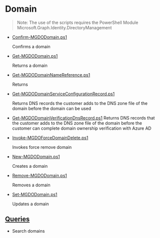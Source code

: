 # Domain

> Note: The use of the scripts requires the PowerShell Module Microsoft.Graph.Identity.DirectoryManagement

+ [Confirm-MGDODomain.ps1](./Confirm-MGDODomain.ps1)

  Confirms a domain

+ [Get-MGDODomain.ps1](./Get-MGDODomain.ps1)

  Returns a domain

+ [Get-MGDODomainNameReference.ps1](./Get-MGDODomainNameReference.ps1)

  Returns 

+ [Get-MGDODomainServiceConfigurationRecord.ps1](./Get-MGDODomainServiceConfigurationRecord.ps1)

  Returns DNS records the customer adds to the DNS zone file of the domain before the domain can be used

+ [Get-MGDODomainVerificationDnsRecord.ps1](./Get-MGDODomainVerificationDnsRecord.ps1)
  Returns DNS records that the customer adds to the DNS zone file of the domain before the customer can complete domain ownership verification with Azure AD

+ [Invoke-MGDOForceDomainDelete.ps1](./Invoke-MGDOForceDomainDelete.ps1)

  Invokes force remove domain

+ [New-MGDODomain.ps1](./New-MGDODomain.ps1)

  Creates a domain

+ [Remove-MGDODomain.ps1](./Remove-MGDODomain.ps1)

  Removes a domain

+ [Set-MGDODomain.ps1](./Set-MGDODomain.ps1)

  Updates a domain

## [Queries](./_QUERY_)

  + Search domains